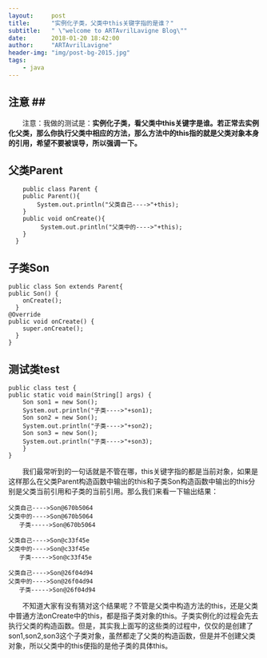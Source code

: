 ```yaml
---
layout:     post
title:      "实例化子类，父类中this关键字指的是谁？"
subtitle:   " \"welcome to ARTAvrilLavigne Blog\""
date:       2018-01-20 18:42:00
author:     "ARTAvrilLavigne"
header-img: "img/post-bg-2015.jpg"
tags:
    - java
---
```

## 注意 ##  
　　注意：我做的测试是：**实例化子类，看父类中this关键字是谁。若正常去实例化父类，那么你执行父类中相应的方法，那么方法中的this指的就是父类对象本身的引用，希望不要被误导，所以强调一下。**<br>
  
## 父类Parent ##  
        public class Parent {  
        public Parent(){  
            System.out.println("父类自己---->"+this);  
        }  
        public void onCreate(){  
             System.out.println("父类中的---->"+this);    
        }  
      }  
## 子类Son ##  
    public class Son extends Parent{  
    public Son() {  
        onCreate();  
      }  
    @Override  
    public void onCreate() {  
        super.onCreate();  
      }  
    } 
## 测试类test ##  
    public class test {  
    public static void main(String[] args) {  
        Son son1 = new Son();  
        System.out.println("子类---->"+son1);  
        Son son2 = new Son();  
        System.out.println("子类---->"+son2);  
        Son son3 = new Son();  
        System.out.println("子类---->"+son3);  
        }  
    }  

　　我们最常听到的一句话就是不管在哪，this关键字指的都是当前对象，如果是这样那么在父类Parent构造函数中输出的this和子类Son构造函数中输出的this分别是父类当前引用和子类的当前引用。那么我们来看一下输出结果：<br>

    父类自己---->Son@670b5064  
    父类中的---->Son@670b5064  
       子类----->Son@670b5064 
       
    父类自己---->Son@c33f45e  
    父类中的---->Son@c33f45e  
       子类----->Son@c33f45e 
       
    父类自己---->Son@26f04d94  
    父类中的---->Son@26f04d94   
       子类----->Son@26f04d94  
       
　　不知道大家有没有猜对这个结果呢？不管是父类中构造方法的this，还是父类中普通方法onCreate中的this，都是指子类对象的this。子类实例化的过程会先去执行父类的构造函数。但是，其实我上面写的这些类的过程中，仅仅的是创建了son1,son2,son3这个子类对象，虽然都走了父类的构造函数，但是并不创建父类对象，所以父类中的this便指的是他子类的具体this。
  
